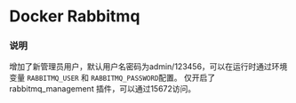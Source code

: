 Docker Rabbitmq
====

### 说明
增加了新管理员用户，默认用户名密码为admin/123456，可以在运行时通过环境变量 `RABBITMQ_USER` 和 `RABBITMQ_PASSWORD`配置。
仅开启了 rabbitmq\_management 插件，可以通过15672访问。